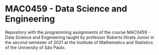 # MAC0459 - Data Science and Engineering

Repository with the programming assignments of the course MAC0459 - Data Science and Engineering taught by professor Roberto Hirata Junior in the second semester of 2021 at the Institute of Mathematics and Statistics of the University of São Paulo.
